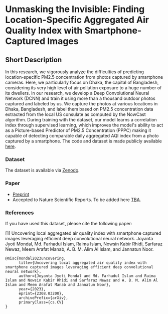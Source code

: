 # Unmasking the Invisible: Finding Location-Specific Aggregated Air Quality Index with Smartphone-Captured Images

## Short Description

In this research, we vigorously analyze the difficulties of predicting location-specific PM2.5 concentration from photos captured by smartphone cameras. Here, we particularly focus on Dhaka, the capital of Bangladesh, considering its very high level of air pollution exposure to a huge number of its dwellers. In our research, we develop a Deep Convolutional Neural Network (DCNN) and train it using more than a thousand outdoor photos captured and labeled by us. We capture the photos at various locations in Dhaka, Bangladesh, and label them based on PM2.5 concentration data extracted from the local US consulate as computed by the NowCast algorithm. During training with the dataset, our model learns a correlation index through supervised learning, which improves the model's ability to act as a Picture-based Predictor of PM2.5 Concentration (PPPC) making it capable of detecting comparable daily aggregated AQI index from a photo captured by a smartphone. The code and dataset is made publicly available [here](#).

### Dataset
The dataset is available via [Zenodo](https://zenodo.org/record/7878371).



### Paper
* [Preprint](https://arxiv.org/abs/2308.03200)
* Accepted to Nature Scientific Reports. To be added here [TBA](#).

### References

If you have used this dataset, please cite the following paper: 

[1] Uncovering local aggregated air quality index with smartphone captured images leveraging efficient deep convolutional neural network. Joyanta Jyoti Mondal, Md. Farhadul Islam, Raima Islam, Nowsin Kabir Rhidi, Sarfaraz Newaz, Meem Arafat Manab, A. B. M. Alim Al Islam, and Jannatun Noor.

```
@misc{mondal2023uncovering,
      title={Uncovering local aggregated air quality index with smartphone captured images leveraging efficient deep convolutional neural network}, 
      author={Joyanta Jyoti Mondal and Md. Farhadul Islam and Raima Islam and Nowsin Kabir Rhidi and Sarfaraz Newaz and A. B. M. Alim Al Islam and Meem Arafat Manab and Jannatun Noor},
      year={2023},
      eprint={2308.03200},
      archivePrefix={arXiv},
      primaryClass={cs.CV}
}
```
